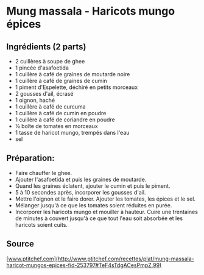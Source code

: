 # Mung massala - Haricots mungo épices

## Ingrédients (2 parts)

- 2 cuillères à soupe de ghee
- 1 pincée d'asafoetida
- 1 cuillère à café de graines de moutarde noire
- 1 cuillère à café de graines de cumin
- 1 piment d'Espelette, déchiré en petits morceaux
- 2 gousses d'ail, écrasé
- 1 oignon, haché
- 1 cuillère à café de curcuma
- 1 cuillère à café de cumin en poudre
- 1 cuillère à café de coriandre en poudre
- ½ boîte de tomates en morceaux
- 1 tasse de haricot mungo, trempés dans l'eau
- sel

## Préparation:

- Faire chauffer le ghee.
- Ajouter l'asafoetida et puis les graines de moutarde.
- Quand les graines éclatent, ajouter le cumin et puis le piment.
- 5 à 10 secondes après, incorporer les gousses d'ail.
- Mettre l'oignon et le faire dorer. Ajouter les tomates, les épices et le sel.
- Mélanger jusqu'à ce que les tomates soient réduites en purée.
- Incorporer les haricots mungo et mouiller à hauteur. Cuire une trentaines de minutes à couvert jusqu'à ce que tout l'eau soit absorbée et les haricots soient cuits.

## Source

[www.ptitchef.com](http://www.ptitchef.com/recettes/plat/mung-massala-haricot-mungos-epices-fid-253797#TeF4sTdgACesPmpZ.99)

